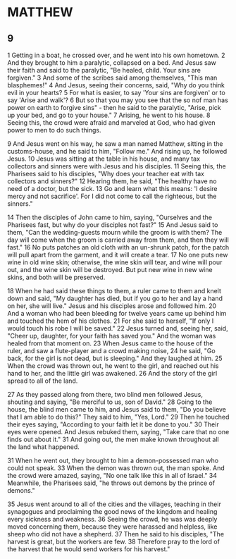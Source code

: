 # MATTHEW

## 9

1 Getting in a boat, he crossed over, and he went into his own hometown. 2 And they brought to him a paralytic, collapsed on a bed. And Jesus saw their faith and said to the paralytic, "Be healed, child. Your sins are forgiven." 3 And some of the scribes said among themselves, "This man blasphemes!" 4 And Jesus, seeing their concerns, said, "Why do you think evil in your hearts? 5 For what is easier, to say 'Your sins are forgiven' or to say 'Arise and walk'? 6 But so that you may you see that the so nof man has power on earth to forgive sins" - then he said to the paralytic, "Arise, pick up your bed, and go to your house." 7 Arising, he went to his house. 8 Seeing this, the crowd were afraid and marveled at God, who had given power to men to do such things.

9 And Jesus went on his way, he saw a man named Matthew, sitting in the customs-house, and he said to him, "Follow me." And rising up, he followed Jesus. 10 Jesus was sitting at the table in his house, and many tax collectors and sinners were with Jesus and his disciples. 11 Seeing this, the Pharisees said to his disciples, "Why does your teacher eat with tax collectors and sinners?" 12 Hearing them, he said, "The healthy have no need of a doctor, but the sick. 13 Go and learn what this means: 'I desire mercy and not sacrifice'. For I did not come to call the righteous, but the sinners."

14 Then the disciples of John came to him, saying, "Ourselves and the Pharisees fast, but why do your disciples not fast?" 15 And Jesus said to them, "Can the wedding-guests mourn while the groom is with them? The day will come when the groom is carried away from them, and then they will fast." 16 No puts patches an old cloth with an un-shrunk patch, for the patch will pull apart from the garment, and it will create a tear. 17 No one puts new wine in old wine skin; otherwise, the wine skin will tear, and wine will pour out, and the wine skin will be destroyed. But put new wine in new wine skins, and both will be preserved.

18 When he had said these things to them, a ruler came to them and knelt down and said, "My daughter has died, but if you go to her and lay a hand on her, she will live." Jesus and his disciples arose and followed him. 20 And a woman who had been bleeding for twelve years came up behind him and touched the hem of his clothes. 21 For she said to herself, "If only I would touch his robe I will be saved." 22 Jesus turned and, seeing her, said, "Cheer up, daughter, for your faith has saved you." And the woman was healed from that moment on. 23 When Jesus came to the house of the ruler, and saw a flute-player and a crowd making noise, 24 he said, "Go back, for the girl is not dead, but is sleeping." And they laughed at him. 25 When the crowd was thrown out, he went to the girl, and reached out his hand to her, and the little girl was awakened. 26 And the story of the girl spread to all of the land. 

27 As they passed along from there, two blind men followed Jesus, shouting and saying, "Be merciful to us, son of David." 28 Going to the house, the blind men came to him, and Jesus said to them, "Do you believe that I am able to do this?" They said to him, "Yes, Lord." 29 Then he touched their eyes saying, "According to your faith let it be done to you." 30 Their eyes were opened. And Jesus rebuked them, saying, "Take care that no one finds out about it." 31 And going out, the men make known throughout all the land what happened.

31 When he went out, they brought to him a demon-possessed man who could not speak. 33 When the demon was thrown out, the man spoke. And the crowd were amazed, saying, "No one talk like this in all of Israel." 34 Meanwhile, the Pharisees said, "he throws out demons by the prince of demons."

35 Jesus went around to all of the cities and the villages, teaching in their synagogues and proclaiming the good news of the kingdom and healing every sickness and weakness. 36 Seeing the crowd, he was was deeply moved concerning them, because they were harassed and helpless, like sheep who did not have a shepherd. 37 Then he said to his disciples, "The harvest is great, but the workers are few. 38 Therefore pray to the lord of the harvest that he would send workers for his harvest."